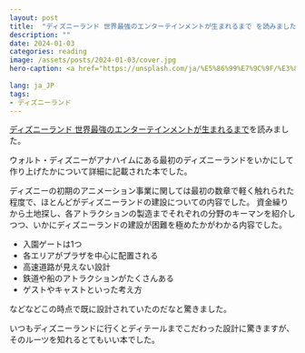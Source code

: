 ```yaml
---
layout: post
title:  "ディズニーランド 世界最強のエンターテインメントが生まれるまで を読みました"
description: ""
date: 2024-01-03
categories: reading
image: /assets/posts/2024-01-03/cover.jpg
hero-caption: <a href="https://unsplash.com/ja/%E5%86%99%E7%9C%9F/%E3%83%8D%E3%82%BA%E3%83%9F%E3%81%AE%E3%82%B3%E3%83%B3%E3%82%AF%E3%83%AA%E3%83%BC%E3%83%88%E5%83%8F%E3%82%92%E6%8C%81%E3%81%A4%E7%94%B7-DUgYdLxVEPM?utm_content=creditCopyText&utm_medium=referral&utm_source=unsplash">Unsplash</a>の<a href="https://unsplash.com/ja/@travisgergen?utm_content=creditCopyText&utm_medium=referral&utm_source=unsplash">Travis Gergen</a>が撮影した写真
  
lang: ja_JP
tags:
- ディズニーランド
---
```


[ディズニーランド 世界最強のエンターテインメントが生まれるまで](https://amzn.asia/d/2st8VLY)を読みました。

ウォルト・ディズニーがアナハイムにある最初のディズニーランドをいかにして作り上げたかについて詳細に記載された本でした。

ディズニーの初期のアニメーション事業に関しては最初の数章で軽く触れられた程度で、ほとんどがディズニーランドの建設についての内容でした。
資金繰りから土地探し、各アトラクションの製造までそれぞれの分野のキーマンを紹介しつつ、いかにディズニーランドの建設が困難を極めたかがわかる内容でした。

- 入園ゲートは1つ
- 各エリアがプラザを中心に配置される
- 高速道路が見えない設計
- 鉄道や船のアトラクションがたくさんある
- ゲストやキャストといった考え方

などなどこの時点で既に設計されていたのだなと驚きました。

いつもディズニーランドに行くとディテールまでこだわった設計に驚きますが、そのルーツを知れるとてもいい本でした。